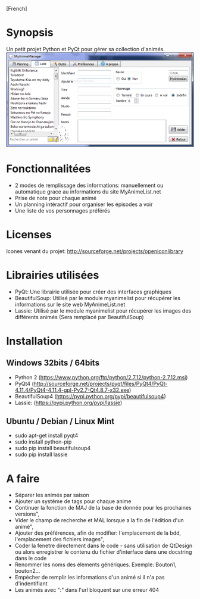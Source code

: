 [French]
# Synopsis
Un petit projet Python et PyQt pour gérer sa collection d'animés.
![alt tag](https://raw.githubusercontent.com/seigneurfuo/MyAnimeManager/master/data/docs/version2.png)

# Fonctionnalitées
- 2 modes de remplissage des informations: manuellement ou automatique grace au informations du site MyAnimeList.net
- Prise de note pour chaque animé
- Un planning intéractif pour organiser les épisodes a voir
- Une liste de vos personnages préférés

# Licenses
Icones venant du projet: http://sourceforge.net/projects/openiconlibrary

# Librairies utilisées
- PyQt: Une librairie utilisée pour créer des interfaces graphiques
- BeautifulSoup: Utilisé par le module myanimelist pour récupérer les informations sur le site web MyAnimeList.net
- Lassie: Utilisé par le module myanimelist pour récupérer les images des différents animés (Sera remplacé par BeautifulSoup)

# Installation

## Windows 32bits / 64bits
- Python 2 (https://www.python.org/ftp/python/2.7.12/python-2.7.12.msi)
- PyQt4 (http://sourceforge.net/projects/pyqt/files/PyQt4/PyQt-4.11.4/PyQt4-4.11.4-gpl-Py2.7-Qt4.8.7-x32.exe)
- BeautifulSoup4 (https://pypi.python.org/pypi/beautifulsoup4)
- Lassie: (https://pypi.python.org/pypi/lassie)

## Ubuntu / Debian / Linux Mint
- sudo apt-get install pyqt4
- sudo install python-pip
- sudo pip install beautifulsoup4
- sudo pip install lassie

# A faire
- Séparer les animés par saison
- Ajouter un système de tags pour chaque anime
- Continuer la fonction de MAJ de la base de donnée pour les prochaines versions",
- Vider le champ de recherche et MAL lorsque a la fin de l'édition d'un animé",
- Ajouter des préférences, afin de modifier: l'emplacement de la bdd, l'emplacement des fichiers images",
- Coder la fenetre directement dans le code - sans utilisation de QtDesign ou alors enregistrer le contenu du fichier d'interface dans une docstring dans le code
- Renommer les noms des élements génériques. Exemple: Bouton1, bouton2...
- Empécher de remplir les informations d'un animé si il n'a pas d'indentifiant
- Les animés avec \":\" dans l'url bloquent sur une erreur 404
